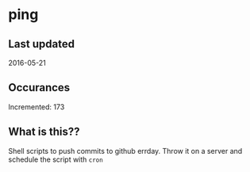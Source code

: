 # ping

## Last updated
2016-05-21

## Occurances
Incremented: 173

## What is this?? 
Shell scripts to push commits to github errday. Throw it on a server and schedule the script with `cron`
